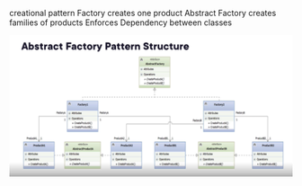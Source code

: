 creational pattern
Factory creates one product
Abstract Factory creates families of products
Enforces Dependency between classes

![alt text](image.png)
